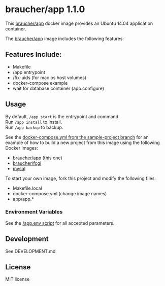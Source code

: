 # braucher/app 1.1.0

This [braucher/app](https://hub.docker.com/r/braucher/app/) docker image provides an Ubuntu 14.04 application container.

The [braucher/app](https://hub.docker.com/r/braucher/app/) image includes the following features:

## Features Include:
* Makefile
* /app entrypoint
* /fix-uids (for mac os host volumes)
* docker-compose example
* wait for database container (app.configure)

## Usage

By default, ```/app start``` is the entrypoint and command.  
Run ```/app install``` to install.  
Run ```/app backup``` to backup.  

See the [docker-compose.yml from the sample-project branch](https://github.com/jwbraucher/docker-app/tree/latest/docker-compose.yml)
for an example of how to build a new project from this image using the following Docker images:
* [braucher/app](https://hub.docker.com/r/braucher/app/) (this one)
* [braucher/fcgi](https://hub.docker.com/r/braucher/fcgi/)
* [mysql](https://hub.docker.com/r/_/mysql/)

To start your own image, fork this project and modify the following files:  
* Makefile.local  
* docker-compose.yml (change image names)  
* app/app.*  

### Environment Variables

See the [/app.env script](https://github.com/jwbraucher/docker-app/tree/latest/app/app.env)
for all accepted parameters. 

## Development
See DEVELOPMENT.md

## License
MIT license

